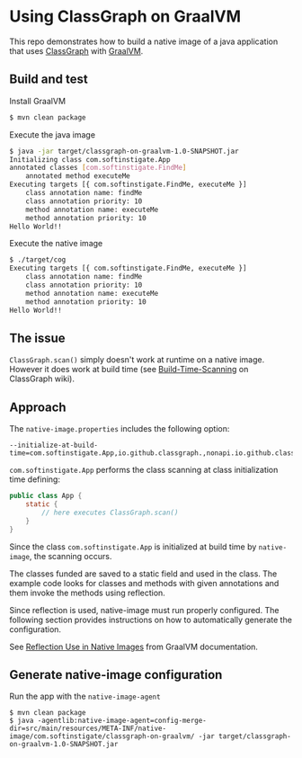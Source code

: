 # Using ClassGraph on GraalVM

This repo demonstrates how to build a native image of a java application that uses [ClassGraph](https://github.com/classgraph/classgraph) with [GraalVM](https://github.com/oracle/graal).

## Build and test

Install GraalVM

```bash
$ mvn clean package
```

Execute the java image

```bash
$ java -jar target/classgraph-on-graalvm-1.0-SNAPSHOT.jar
Initializing class com.softinstigate.App
annotated classes [com.softinstigate.FindMe]
	annotated method executeMe
Executing targets [{ com.softinstigate.FindMe, executeMe }]
	class annotation name: findMe
	class annotation priority: 10
	method annotation name: executeMe
	method annotation priority: 10
Hello World!!
```

Execute the native image

```bash
$ ./target/cog
Executing targets [{ com.softinstigate.FindMe, executeMe }]
	class annotation name: findMe
	class annotation priority: 10
	method annotation name: executeMe
	method annotation priority: 10
Hello World!!
```

## The issue

`ClassGraph.scan()` simply doesn't work at runtime on a native image. However it does work at build time (see [Build-Time-Scanning](https://github.com/classgraph/classgraph/wiki/Build-Time-Scanning) on ClassGraph wiki).

## Approach

The `native-image.properties` includes the following option:

```
--initialize-at-build-time=com.softinstigate.App,io.github.classgraph.,nonapi.io.github.classgraph.
```

`com.softinstigate.App` performs the class scanning at class initialization time defining:

```java
public class App {
    static {
        // here executes ClassGraph.scan()
    }
}
```

Since the class `com.softinstigate.App` is initialized at build time by `native-image`, the scanning occurs.

The classes funded are saved to a static field and used in the class. The example code looks for classes and methods with given annotations and them invoke the methods using reflection.

Since reflection is used, native-image must run properly configured. The following section provides instructions on how to automatically generate the configuration.

See [Reflection Use in Native Images](https://www.graalvm.org/reference-manual/native-image/Reflection/) from GraalVM documentation.

## Generate native-image configuration

Run the app with the `native-image-agent`

```
$ mvn clean package
$ java -agentlib:native-image-agent=config-merge-dir=src/main/resources/META-INF/native-image/com.softinstigate/classgraph-on-graalvm/ -jar target/classgraph-on-graalvm-1.0-SNAPSHOT.jar
```

